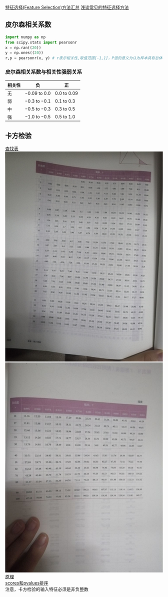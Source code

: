 [特征选择(Feature Selection)方法汇总](https://zhuanlan.zhihu.com/p/74198735)
[浅谈常见的特征选择方法](https://www.cnblogs.com/dogecheng/p/12762537.html)
## 皮尔森相关系数
```python
import numpy as np
from scipy.stats import pearsonr
x = np.ran((20))
y = np.ones((20))
r,p = pearsonr(x, y) # r表示相关性,取值范围[-1,1]，P值的意义为认为样本具有总体代表性的犯错概率，大于0.05就太大了，无统计学意义；小于0.05有显著统计学意义，小于0.01有极显著统计学意义
```
### 皮尔森相关系数与相关性强弱关系
相关性 | 负 | 正  
---|---|---
无  | −0.09 to 0.0 | 0.0 to 0.09  
弱 | −0.3 to −0.1 | 0.1 to 0.3  
中 | −0.5 to −0.3 | 0.3 to 0.5  
强 | −1.0 to −0.5 | 0.5 to 1.0  


## 卡方检验
[查找表](https://www.zhihu.com/question/363667974)
![表1](pics/卡方检验表1.jpeg)
![表2](pics/卡方检验表2.jpeg)
[原理](https://zhuanlan.zhihu.com/p/69888032)  
[scores和pvalues排序](https://stats.stackexchange.com/questions/420918/how-are-the-scores-computed-with-selectkbest-sklearn#)  
注意，卡方检验的输入特征必须是非负整数
```python
```
